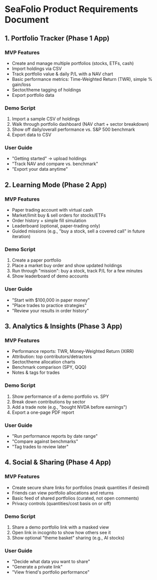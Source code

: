 # SeaFolio Product Requirements Document

## 1. Portfolio Tracker (Phase 1 App)

### MVP Features
- Create and manage multiple portfolios (stocks, ETFs, cash)
- Import holdings via CSV
- Track portfolio value & daily P/L with a NAV chart
- Basic performance metrics: Time-Weighted Return (TWR), simple % gain/loss
- Sector/theme tagging of holdings
- Export portfolio data

### Demo Script
1. Import a sample CSV of holdings
2. Walk through portfolio dashboard (NAV chart + sector breakdown)
3. Show off daily/overall performance vs. S&P 500 benchmark
4. Export data to CSV

### User Guide
- "Getting started" → upload holdings
- "Track NAV and compare vs. benchmark"
- "Export your data anytime"

## 2. Learning Mode (Phase 2 App)

### MVP Features
- Paper trading account with virtual cash
- Market/limit buy & sell orders for stocks/ETFs
- Order history + simple fill simulation
- Leaderboard (optional, paper-trading only)
- Guided missions (e.g., "buy a stock, sell a covered call" in future iteration)

### Demo Script
1. Create a paper portfolio
2. Place a market buy order and show updated holdings
3. Run through "mission": buy a stock, track P/L for a few minutes
4. Show leaderboard of demo accounts

### User Guide
- "Start with $100,000 in paper money"
- "Place trades to practice strategies"
- "Review your results in order history"

## 3. Analytics & Insights (Phase 3 App)

### MVP Features
- Performance reports: TWR, Money-Weighted Return (XIRR)
- Attribution: top contributors/detractors
- Sector/theme allocation charts
- Benchmark comparison (SPY, QQQ)
- Notes & tags for trades

### Demo Script
1. Show performance of a demo portfolio vs. SPY
2. Break down contributions by sector
3. Add a trade note (e.g., "bought NVDA before earnings")
4. Export a one-page PDF report

### User Guide
- "Run performance reports by date range"
- "Compare against benchmarks"
- "Tag trades to review later"

## 4. Social & Sharing (Phase 4 App)

### MVP Features
- Create secure share links for portfolios (mask quantities if desired)
- Friends can view portfolio allocations and returns
- Basic feed of shared portfolios (curated, not open comments)
- Privacy controls (quantities/cost basis on or off)

### Demo Script
1. Share a demo portfolio link with a masked view
2. Open link in incognito to show how others see it
3. Show optional "theme basket" sharing (e.g., AI stocks)

### User Guide
- "Decide what data you want to share"
- "Generate a private link"
- "View friend's portfolio performance"